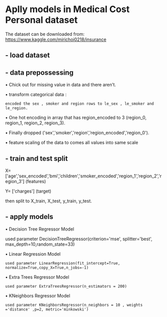 # Aplly models in Medical Cost Personal dataset

The dataset can be downloaded from:
https://www.kaggle.com/mirichoi0218/insurance

## - load dataset
  
## - data prepossessing
  
•	Chick out for missing value in data and there aren’t.

•	transform categorical data :

	encoded the sex , smoker and region rows to le_sex , le_smoker and le_region.

•	One hot encoding in array that has region_encoded to 3 (region_0, region_1, region_2, region_3).

•	Finally dropped ('sex','smoker','region','region_encoded','region_0').

•	feature scaling of the data to comes all values into same scale

## - train and test split  
	
 X= ['age','sex_encoded','bmi','children','smoker_encoded','region_1','region_2','region_3'] (features)
 
 Y= ['charges'] (target)

then split to X_train, X_test, y_train, y_test.

## - apply models 

•	Decision Tree Regressor Model

  used parameter DecisionTreeRegressor(criterion='mse', splitter='best', max_depth=10,random_state=33)

•	Linear Regression Model  

  	used parameter LinearRegression(fit_intercept=True, normalize=True,copy_X=True,n_jobs=-1) 

•	Extra Trees Regressor Model

 	used parameter ExtraTreesRegressor(n_estimators = 200)

•	KNeighbors Regressor Model

 	used parameter KNeighborsRegressor(n_neighbors = 10 , weights ='distance' ,p=2, metric='minkowski')

